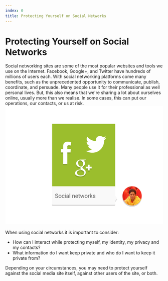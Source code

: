 ```yaml
---
index: 0
title: Protecting Yourself on Social Networks
---
```

# Protecting Yourself on Social Networks

Social networking sites are some of the most popular websites and tools we use on the Internet. Facebook, Google+, and Twitter have hundreds of millions of users each. With social networking platforms come many benefits, such as the unprecedented opportunity to communicate, publish, coordinate, and persuade. Many people use it for their professional as well personal lives. But, this also means that we're sharing a lot about ourselves online, usually more than we realise. In some cases, this can put our operations, our contacts, or us at risk.
![image](socialb1.png)

When using social networks it is important to consider:

*   How can I interact while protecting myself, my identity, my privacy and my contacts?
*   What information do I want keep private and who do I want to keep it private from?

Depending on your circumstances, you may need to protect yourself against the social media site itself, against other users of the site, or both.